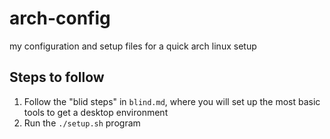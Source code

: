 # arch-config
my configuration and setup files for a quick arch linux setup

## Steps to follow

1. Follow the  "blid steps" in `blind.md`, where you will set up the most basic tools to get a desktop environment
2. Run the `./setup.sh` program